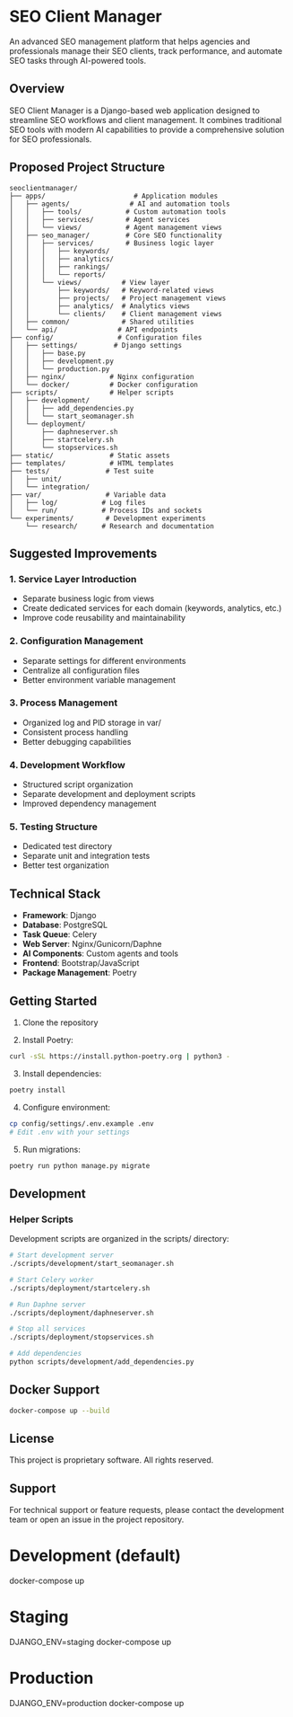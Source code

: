 # SEO Client Manager

An advanced SEO management platform that helps agencies and professionals manage their SEO clients, track performance, and automate SEO tasks through AI-powered tools.

## Overview

SEO Client Manager is a Django-based web application designed to streamline SEO workflows and client management. It combines traditional SEO tools with modern AI capabilities to provide a comprehensive solution for SEO professionals.

## Proposed Project Structure

```
seoclientmanager/
├── apps/                      # Application modules
│   ├── agents/               # AI and automation tools
│   │   ├── tools/           # Custom automation tools
│   │   ├── services/        # Agent services
│   │   └── views/           # Agent management views
│   ├── seo_manager/         # Core SEO functionality
│   │   ├── services/        # Business logic layer
│   │   │   ├── keywords/
│   │   │   ├── analytics/
│   │   │   ├── rankings/
│   │   │   └── reports/
│   │   └── views/          # View layer
│   │       ├── keywords/   # Keyword-related views
│   │       ├── projects/   # Project management views
│   │       ├── analytics/  # Analytics views
│   │       └── clients/    # Client management views
│   ├── common/             # Shared utilities
│   └── api/               # API endpoints
├── config/                # Configuration files
│   ├── settings/         # Django settings
│   │   ├── base.py
│   │   ├── development.py
│   │   └── production.py
│   ├── nginx/           # Nginx configuration
│   └── docker/          # Docker configuration
├── scripts/             # Helper scripts
│   ├── development/
│   │   ├── add_dependencies.py
│   │   └── start_seomanager.sh
│   └── deployment/
│       ├── daphneserver.sh
│       ├── startcelery.sh
│       └── stopservices.sh
├── static/              # Static assets
├── templates/           # HTML templates
├── tests/              # Test suite
│   ├── unit/
│   └── integration/
├── var/                # Variable data
│   ├── log/           # Log files
│   └── run/           # Process IDs and sockets
└── experiments/        # Development experiments
    └── research/      # Research and documentation
```

## Suggested Improvements

### 1. Service Layer Introduction
- Separate business logic from views
- Create dedicated services for each domain (keywords, analytics, etc.)
- Improve code reusability and maintainability

### 2. Configuration Management
- Separate settings for different environments
- Centralize all configuration files
- Better environment variable management

### 3. Process Management
- Organized log and PID storage in var/
- Consistent process handling
- Better debugging capabilities

### 4. Development Workflow
- Structured script organization
- Separate development and deployment scripts
- Improved dependency management

### 5. Testing Structure
- Dedicated test directory
- Separate unit and integration tests
- Better test organization

## Technical Stack

- **Framework**: Django
- **Database**: PostgreSQL
- **Task Queue**: Celery
- **Web Server**: Nginx/Gunicorn/Daphne
- **AI Components**: Custom agents and tools
- **Frontend**: Bootstrap/JavaScript
- **Package Management**: Poetry

## Getting Started

1. Clone the repository

2. Install Poetry:
```bash
curl -sSL https://install.python-poetry.org | python3 -
```

3. Install dependencies:
```bash
poetry install
```

4. Configure environment:
```bash
cp config/settings/.env.example .env
# Edit .env with your settings
```

5. Run migrations:
```bash
poetry run python manage.py migrate
```

## Development

### Helper Scripts

Development scripts are organized in the scripts/ directory:

```bash
# Start development server
./scripts/development/start_seomanager.sh

# Start Celery worker
./scripts/deployment/startcelery.sh

# Run Daphne server
./scripts/deployment/daphneserver.sh

# Stop all services
./scripts/deployment/stopservices.sh

# Add dependencies
python scripts/development/add_dependencies.py
```

## Docker Support

```bash
docker-compose up --build
```

## License

This project is proprietary software. All rights reserved.

## Support

For technical support or feature requests, please contact the development team or open an issue in the project repository.


# Development (default)
docker-compose up

# Staging
DJANGO_ENV=staging docker-compose up

# Production
DJANGO_ENV=production docker-compose up